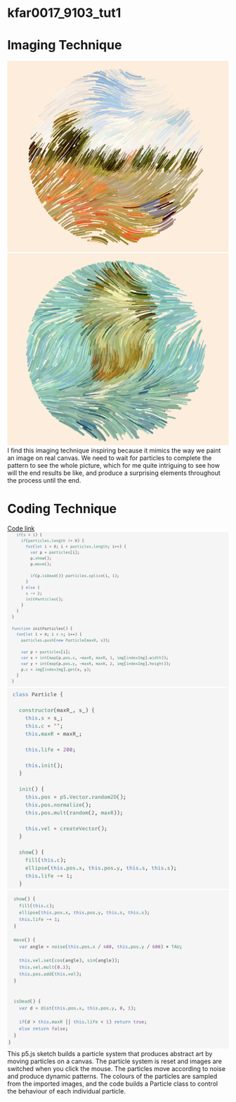 # kfar0017_9103_tut1
# **Imaging Technique**
![ImagingTechnique_1](imagingtechnique/Imaging_technique1.png)
![ImagingTechnique_2](imagingtechnique/Imaging_technique2.png)
I find this imaging technique inspiring because it mimics the way we paint an image on real canvas. We need to wait for particles to complete the pattern to see the whole picture, which for me quite intriguing to see how will the end results be like, and produce a surprising elements throughout the process until the end.

# **Coding Technique**
[Code link](https://openprocessing.org/sketch/1859416)
![codeimage1](CodeTechnique/particles1.png)
![codeimage2](CodeTechnique/particles2.png)
![codeimage3](CodeTechnique/particles3.png)
This p5.js sketch builds a particle system that produces abstract art by moving particles on a canvas. The particle system is reset and images are switched when you click the mouse. The particles move according to noise and produce dynamic patterns. The colours of the particles are sampled from the imported images, and the code builds a Particle class to control the behaviour of each individual particle.
